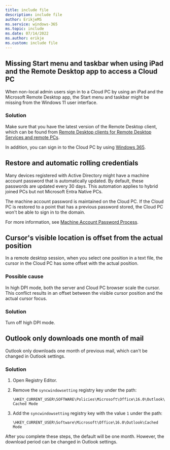 ```yaml
---
title: include file
description: include file
author: ErikjeMS
ms.service: windows-365
ms.topic: include
ms.date: 07/14/2022
ms.author: erikje
ms.custom: include file
---
```

## Missing Start menu and taskbar when using iPad and the Remote Desktop app to access a Cloud PC

When non-local admin users sign in to a Cloud PC by using an iPad and the Microsoft Remote Desktop app, the Start menu and taskbar might be missing from the Windows 11 user interface.

### Solution

Make sure that you have the latest version of the Remote Desktop client, which can be found from [Remote Desktop clients for Remote Desktop Services and remote PCs](/windows-server/remote/remote-desktop-services/clients/remote-desktop-clients).

In addition, you can sign in to the Cloud PC by using [Windows 365](https://windows365.microsoft.com).

## Restore and automatic rolling credentials

Many devices registered with Active Directory might have a machine account password that is automatically updated. By default, these passwords are updated every 30 days. This automation applies to hybrid joined PCs but not Microsoft Entra Native PCs.

The machine account password is maintained on the Cloud PC. If the Cloud PC is restored to a point that has a previous password stored, the Cloud PC won't be able to sign in to the domain.

For more information, see [Machine Account Password Process](https://techcommunity.microsoft.com/t5/ask-the-directory-services-team/machine-account-password-process/ba-p/396026).

## Cursor's visible location is offset from the actual position

In a remote desktop session, when you select one position in a text file, the cursor in the Cloud PC has some offset with the actual position.

### Possible cause

In high DPI mode, both the server and Cloud PC browser scale the cursor. This conflict results in an offset between the visible cursor position and the actual cursor focus.

### Solution

Turn off high DPI mode.

## Outlook only downloads one month of mail<!--39845820-->

Outlook only downloads one month of previous mail, which can't be changed in Outlook settings.

### Solution

1. Open Registry Editor.
2. Remove the `syncwindowsetting` registry key under the path:

    `\HKEY_CURRENT_USER\SOFTWARE\Policies\Microsoft\Office\16.0\Outlook\Cached Mode`

3. Add the `syncwindowsetting` registry key with the value `1` under the path:

    `\HKEY_CURRENT_USER\Software\Microsoft\Office\16.0\Outlook\Cached Mode`

After you complete these steps, the default will be one month. However, the download period can be changed in Outlook settings.
